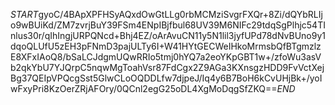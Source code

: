 $START$gyoC/4BApXPFHSyAQxdOwGtLLg0rbMCMziSvgrFXQr+8Zi/dQYbRLIjo9wBUiKd/ZM7zvrjBuY39FSm4ENpIBjfbul68UV39M6NIFc29tdqSgPlhjc54TInlus30r/qIhIngjURPQNcd+Bhj4EZ/oArAvuCN11y5N1lil3jyfUPd78dNvBUno9y1dqoQLUfU5zEH3pFNmD3pajULTy6I+W41HYtGECWeIHkoMrmsbQfBTgmzlzE8XFxIAoQ8/bSaLCJdgmUQwRRIo5tmj0hYQ7a2eoYKpGBT1w+/zfoWu3asVb2qkYbU7YJQrpC5nqwMgToahVsr87FdCgx2Z9AGa3KXnsgzHDD9FvVctXejBg37QEIpVPQcgSst5GlwCLoOQDDLfw7djpeJ/Iq4y6B7BoH6kCvUHjBk+/yoIwFxyPri8KzOerZRjAFOry/0QCnl2egG25oDL4XgMoDqgSfZKQ==$END$